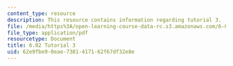 ```yaml
---
content_type: resource
description: This resource contains information regarding tutorial 3.
file: /media/https%3A/open-learning-course-data-rc.s3.amazonaws.com/6-02-introduction-to-eecs-ii-digital-communication-systems-fall-2012/62e9fbe90eae7381417162f67df32e8e_MIT6_02F12_tutor03.pdf
file_type: application/pdf
resourcetype: Document
title: 6.02 Tutorial 3
uid: 62e9fbe9-0eae-7381-4171-62f67df32e8e
---
```

